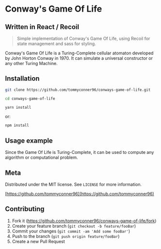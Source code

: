 # Conway's Game Of Life
## Written in React / Recoil
> Simple implementation of Conway's Game Of Life, using Recoil for state management and sass for styling.

Conway's Game Of Life is a Turing-Complete cellular atomaton developed by John Horton Conway in 1970. It can simulate a universal constructor or any other Turing Machine. 

## Installation

```sh
git clone https://github.com/tommyconner96/conways-game-of-life.git
```
```sh
cd conways-game-of-life
```
```sh
yarn install
```
or:
```sh
npm install
```

## Usage example

Since the Game Of Life is Turing-Complete, it can be used to compute any algorithm or computational problem. 

## Meta

Distributed under the MIT license. See ``LICENSE`` for more information.

[https://github.com/tommyconner96](https://github.com/tommyconner96)

## Contributing

1. Fork it (<https://github.com/tommyconner96/conways-game-of-life/fork>)
2. Create your feature branch (`git checkout -b feature/fooBar`)
3. Commit your changes (`git commit -am 'Add some fooBar'`)
4. Push to the branch (`git push origin feature/fooBar`)
5. Create a new Pull Request
